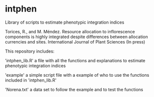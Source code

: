 intphen
=======

Library of scripts to estimate phenotypic integration indices

Torices, R., and M. Méndez. Resource allocation to inflorescence components is highly integrated despite differences between allocation currencies and sites. International Journal of Plant Sciences (In press)


This repository includes:

'intphen_lib.R' a file with all the functions and explanations to estimate phenotypic integration indices

'example' a simple script file with a example of who to use the functions included in 'intphen_lib.R'

'Norena.txt' a data set to follow the example and to test the functions
